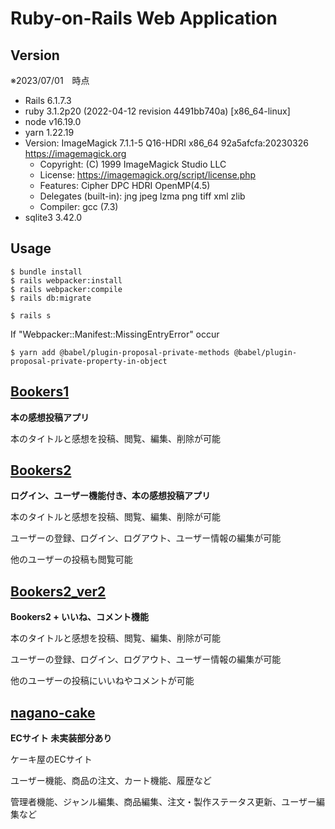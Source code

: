 # Ruby-on-Rails Web Application

## Version
※2023/07/01　時点
- Rails 6.1.7.3
- ruby 3.1.2p20 (2022-04-12 revision 4491bb740a) [x86_64-linux]
- node v16.19.0
- yarn 1.22.19
- Version: ImageMagick 7.1.1-5 Q16-HDRI x86_64 92a5afcfa:20230326 https://imagemagick.org
  - Copyright: (C) 1999 ImageMagick Studio LLC
  - License: https://imagemagick.org/script/license.php
  - Features: Cipher DPC HDRI OpenMP(4.5) 
  - Delegates (built-in): jng jpeg lzma png tiff xml zlib
  - Compiler: gcc (7.3)
- sqlite3 3.42.0

## Usage
```
$ bundle install
$ rails webpacker:install
$ rails webpacker:compile
$ rails db:migrate
```
```
$ rails s
```
If "Webpacker::Manifest::MissingEntryError" occur
```
$ yarn add @babel/plugin-proposal-private-methods @babel/plugin-proposal-private-property-in-object
```





<!-- ## [meshiterro](https://github.com/ryhara/meshiterro)
Ruby on rails 練習用　アプリケーション -->

## [Bookers1](https://github.com/ryhara/Bookers1)
**本の感想投稿アプリ**

本のタイトルと感想を投稿、閲覧、編集、削除が可能

## [Bookers2](https://github.com/ryhara/Bookers2)
**ログイン、ユーザー機能付き、本の感想投稿アプリ**

本のタイトルと感想を投稿、閲覧、編集、削除が可能

ユーザーの登録、ログイン、ログアウト、ユーザー情報の編集が可能

他のユーザーの投稿も閲覧可能

## [Bookers2_ver2](https://github.com/ryhara/Bookers2_ver2)
**Bookers2 + いいね、コメント機能**

本のタイトルと感想を投稿、閲覧、編集、削除が可能

ユーザーの登録、ログイン、ログアウト、ユーザー情報の編集が可能

他のユーザーの投稿にいいねやコメントが可能

## [nagano-cake](https://github.com/ryhara/nagano-cake)
**ECサイト 未実装部分あり**

ケーキ屋のECサイト

ユーザー機能、商品の注文、カート機能、履歴など

管理者機能、ジャンル編集、商品編集、注文・製作ステータス更新、ユーザー編集など
